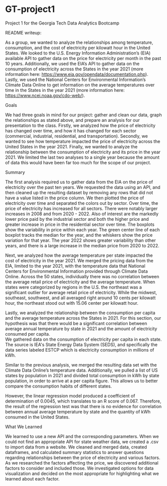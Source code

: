 # GT-project1
Project 1 for the Georgia Tech Data Analytics Bootcamp

README writeup:

As a group, we wanted to analyze the relationships among temperature, consumption, and the cost of electricity per kilowatt hour in the United States. We looked to the U.S. Energy Information Administration’s (EIA) available API to gather data on the price for electricity per month in the past 10 years. Additionally, we used the EIA’s API to gather data on the consumption of electricity across the States in the year 2021 (more information here: https://www.eia.gov/opendata/documentation.php). Lastly, we used the National Centers for Environmental Information’s Climate Data Online to get information on the average temperatures over time in the States in the year 2021 (more information here: https://www.ncei.noaa.gov/cdo-web/).

Goals

We had three goals in mind for our project: gather and clean our data, graph the relationships as stated above, and prepare an analysis for our presentation to the class. Firstly, we analyzed how the price of electricity has changed over time, and how it has changed for each sector (commercial, industrial, residential, and transportation). Secondly, we wanted to see how temperature impacted the price of electricity across the United States in the year 2021. Finally, we wanted to analyze the relationship between the consumption of electricity and its price in the year 2021. We limited the last two analyses to a single year because the amount of data this would have been far too much for the scope of our project.

Summary

The first analysis required us to gather data from the EIA on the price of electricity over the past ten years. We requested the data using an API, and then cleaned up the resulting dataset by removing any rows that did not have a value listed in the price column. We then plotted the price of electricity over time and separated the colors out by sector. Over time, the price of electricity has increased for all sectors. There were notably larger increases in 2008 and from 2020 - 2022. Also of interest are the markedly lower price paid by the industrial sector and both the higher price and greater increase in price in the residential sector over time. The boxplots show the variability in price within each year. The green center line of each boxplot tracks the median for the year, and the whiskers show the price variation for that year. The year 2022 shows greater variability than other years, and there is a large increase in the median price from 2020 to 2022.

Next, we analyzed how the average temperature per state impacted the cost of electricity in the year 2021. We merged the pricing data from the EIA, limited to the year 2021, with the temperature data that National Centers for Environmental Information provided through Climate Data Online. Across the 50 states, individually there was no correlation between the average retail price of electricity and the average temperature. When states were categorized by regions in the U.S. the northeast was a significant outlier for average retail price of electricity. While the midwest, southeast, southwest, and all averaged right around 10 cents per kilowatt hour, the northeast stood out with 15.06 center per kilowatt hour. 

Lastly, we analyzed the relationship between the consumption per capita and the average temperature across the States in 2021. For this section, our hypothesis was that there would be a significant correlation between average annual temperature by state in 2021 and the amount of electricity consumed per capita.  
We gathered data on the consumption of electricity per capita in each state. The source is IEA's State Energy Data System (SEDS), and specifically the data series labeled ESTCP which is electricity consumption in millions of kWh.

Similar to the previous analysis, we merged the resulting data set with the Climate Data Online’s temperature data. Additionally, we pulled a list of US states by population in 2021 and divided total consumption in kWh by state population, in order to arrive at a per capita figure.  This allows us to better compare the consumption habits of different states.

However, the linear regression model produced a coefficient of determination of 0.0045, which translates to an R score of 0.067. Therefore, the result of the regression test was that there is no evidence for correlation between annual average temperature by state and the quantity of kWh consumed in the United States.

What We Learned 

We learned to use a new API and the corresponding parameters. When we could not find an appropriate API for state weather data, we created a .csv to import data from a website. We cleaned and merged data, created dataframes, and calculated summary statistics to answer questions regarding relationships between the price of electricity and various factors. As we researched the factors affecting the price, we discovered additional factors to consider and included those. We investigated options for data visualization and decided on the most appropriate for highlighting what we learned about each factor.

